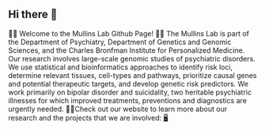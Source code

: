 ## Hi there 👋

🙋‍♀️ Welcome to the Mullins Lab Github Page! 🧬🪩
The Mullins Lab is part of the Department of Psychiatry, Department of Genetics and Genomic Sciences, and the Charles Bronfman Institute for Personalized Medicine. Our research involves large-scale genomic studies of psychiatric disorders. We use statistical and bioinformatics approaches to identify risk loci, determine relevant tissues, cell-types and pathways, prioritize causal genes and potential therapeutic targets, and develop genetic risk predictors. We work primarily on bipolar disorder and suicidality, two heritable psychiatric illnesses for which improved treatments, preventions and diagnostics are urgently needed.
👩‍💻Check out our website to learn more about our research and the projects that we are involved: [🖥️](https://labs.icahn.mssm.edu/mullinslab/)

<!--

**Here are some ideas to get you started:**

🙋‍♀️ A short introduction - what is your organization all about?
🌈 Contribution guidelines - how can the community get involved?
👩‍💻 Useful resources - where can the community find your docs? Is there anything else the community should know?
🍿 Fun facts - what does your team eat for breakfast?
🧙 Remember, you can do mighty things with the power of [Markdown](https://docs.github.com/github/writing-on-github/getting-started-with-writing-and-formatting-on-github/basic-writing-and-formatting-syntax)
-->
